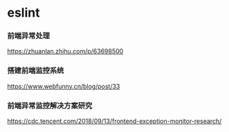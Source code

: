 # eslint






### 前端异常处理
https://zhuanlan.zhihu.com/p/63698500


### 搭建前端监控系统
https://www.webfunny.cn/blog/post/33


### 前端异常监控解决方案研究
https://cdc.tencent.com/2018/09/13/frontend-exception-monitor-research/


